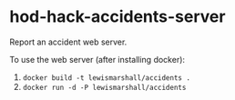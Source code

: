 # hod-hack-accidents-server

Report an accident web server.

To use the web server (after installing docker):

1. `docker build -t lewismarshall/accidents .`
2. `docker run -d -P lewismarshall/accidents`


